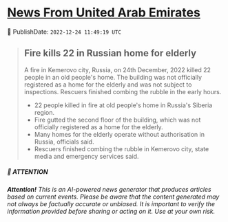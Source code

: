 [News From United Arab Emirates](https://github.com/UAE-Camel/News)
==========


📆 PublishDate: `2022-12-24 11:49:19 UTC`


> ## Fire kills 22 in Russian home for elderly
> 
> A fire in Kemerovo city, Russia, on 24th December, 2022 killed 22 people in an old people's home. The building was not officially registered as a home for the elderly and was not subject to inspections. Rescuers finished combing the rubble in the early hours.
> 
> - 22 people killed in fire at old people's home in Russia's Siberia region.
> - Fire gutted the second floor of the building, which was not officially registered as a home for the elderly.
> - Many homes for the elderly operate without authorisation in Russia, officials said.
> - Rescuers finished combing the rubble in Kemerovo city, state media and emergency services said.


##### 📝 ATTENTION

###### **Attention!** This is an AI-powered news generator that produces articles based on current events. Please be aware that the content generated may not always be factually accurate or unbiased. It is important to verify the information provided before sharing or acting on it. Use at your own risk.
